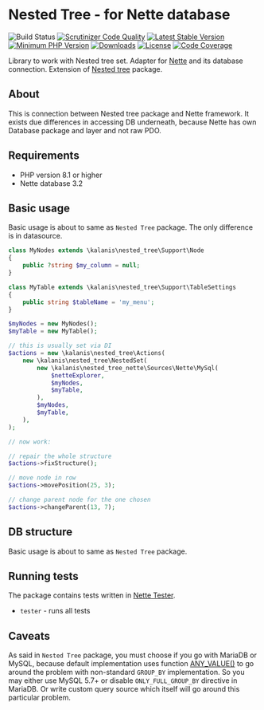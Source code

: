# Nested Tree - for Nette database

![Build Status](https://github.com/alex-kalanis/nested-tree-nette/actions/workflows/code_checks.yml/badge.svg)
[![Scrutinizer Code Quality](https://scrutinizer-ci.com/g/alex-kalanis/nested-tree-nette/badges/quality-score.png?b=master)](https://scrutinizer-ci.com/g/alex-kalanis/nested-tree-nette/?branch=master)
[![Latest Stable Version](https://poser.pugx.org/alex-kalanis/nested-tree-nette/v/stable.svg?v=1)](https://packagist.org/packages/alex-kalanis/nested-tree-nette)
[![Minimum PHP Version](https://img.shields.io/badge/php-%3E%3D%208.1-8892BF.svg)](https://php.net/)
[![Downloads](https://img.shields.io/packagist/dt/alex-kalanis/nested-tree-nette.svg?v1)](https://packagist.org/packages/alex-kalanis/nested-tree-nette)
[![License](https://poser.pugx.org/alex-kalanis/nested-tree-nette/license.svg?v=1)](https://packagist.org/packages/alex-kalanis/nested-tree-nette)
[![Code Coverage](https://scrutinizer-ci.com/g/alex-kalanis/nested-tree-nette/badges/coverage.png?b=master&v=1)](https://scrutinizer-ci.com/g/alex-kalanis/nested-tree-nette/?branch=master)

Library to work with Nested tree set. Adapter for [Nette](https://nette.org/) and
its database connection. Extension of [Nested tree](https://github.com/alex-kalanis/nested-tree) package.

## About

This is connection between Nested tree package and Nette framework. It exists due
differences in accessing DB underneath, because Nette has own Database package and
layer and not raw PDO.

## Requirements

* PHP version 8.1 or higher
* Nette database 3.2

## Basic usage

Basic usage is about to same as ```Nested Tree``` package. The only difference is
in datasource.

```php
class MyNodes extends \kalanis\nested_tree\Support\Node
{
    public ?string $my_column = null;
}

class MyTable extends \kalanis\nested_tree\Support\TableSettings
{
    public string $tableName = 'my_menu';
}

$myNodes = new MyNodes();
$myTable = new MyTable();

// this is usually set via DI
$actions = new \kalanis\nested_tree\Actions(
    new \kalanis\nested_tree\NestedSet(
        new \kalanis\nested_tree_nette\Sources\Nette\MySql(
            $netteExplorer,
            $myNodes,
            $myTable,
        ),
        $myNodes,
        $myTable,
    ),
);

// now work:

// repair the whole structure
$actions->fixStructure();

// move node in row
$actions->movePosition(25, 3);

// change parent node for the one chosen
$actions->changeParent(13, 7);
```

## DB structure

Basic usage is about to same as ```Nested Tree``` package.

## Running tests

The package contains tests written in [Nette Tester](https://tester.nette.org/).

* `tester` - runs all tests

## Caveats

As said in ```Nested Tree``` package, you must choose if you go with MariaDB or MySQL,
because default implementation uses function [ANY_VALUE()](https://jira.mariadb.org/browse/MDEV-10426) to go around the
problem with non-standard ```GROUP_BY``` implementation. So you may either use MySQL 5.7+
or disable ```ONLY_FULL_GROUP_BY``` directive in MariaDB. Or write custom query source
which itself will go around this particular problem.
